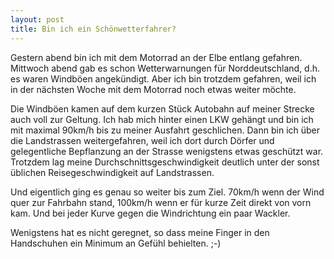 ```yaml
---
layout: post
title: Bin ich ein Schönwetterfahrer?
---
```

Gestern abend bin ich mit dem Motorrad an der Elbe entlang gefahren. Mittwoch abend gab es schon Wetterwarnungen für Norddeutschland, d.h. es waren Windböen angekündigt. Aber ich bin trotzdem gefahren, weil ich in der nächsten Woche mit dem Motorrad noch etwas weiter möchte.

Die Windböen kamen auf dem kurzen Stück Autobahn auf meiner Strecke auch voll zur Geltung. Ich hab mich hinter einen LKW gehängt und bin ich mit maximal 90km/h bis zu meiner Ausfahrt geschlichen. Dann bin ich über die Landstrassen weitergefahren, weil ich dort durch Dörfer und gelegentliche Bepflanzung an der Strasse wenigstens etwas geschützt war. Trotzdem lag meine Durchschnittsgeschwindigkeit deutlich unter der sonst üblichen Reisegeschwindigkeit auf Landstrassen.

Und eigentlich ging es genau so weiter bis zum Ziel. 70km/h wenn der Wind quer zur Fahrbahn stand, 100km/h wenn er für kurze Zeit direkt von vorn kam. Und bei jeder Kurve gegen die Windrichtung ein paar Wackler.

Wenigstens hat es nicht geregnet, so dass meine Finger in den Handschuhen ein Minimum an Gefühl behielten. ;-)

